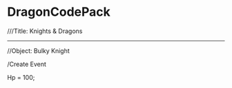# DragonCodePack
<html>
<head>

///Title: Knights & Dragons

---------------------------------------------------------------------------------------------------------------------------------------------

//Object: Bulky Knight

/Create Event

Hp = 100;

</head>
</html>
